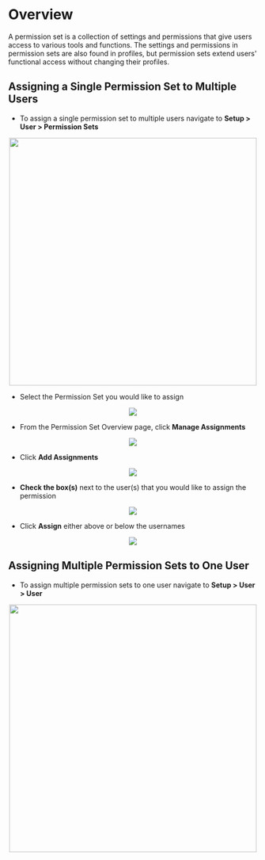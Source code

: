 # Overview

A permission set is a collection of settings and permissions that give users access to various tools and functions. The settings and permissions in permission sets are also found in profiles, but permission sets extend users' functional access without changing their profiles.

## Assigning a Single Permission Set to Multiple Users

* To assign a single permission set to multiple users navigate to **Setup > User > Permission Sets**

<p align="center"><img height="500" src=https://s3.us-east-2.amazonaws.com/appiphony-parts-catalog/Permission+Set/Screenshot+2018-09-11+16.34.51.png></p>

* Select the Permission Set you would like to assign

<p align="center"><img src=https://s3.us-east-2.amazonaws.com/appiphony-parts-catalog/Permission+Set/Screenshot+2018-09-12+11.24.41.png></p>

* From the Permission Set Overview page, click **Manage Assignments**

<p align="center"><img src=https://s3.us-east-2.amazonaws.com/appiphony-parts-catalog/Permission+Set/Screenshot+2018-09-12+13.34.48.png></p>

* Click **Add Assignments**

<p align="center"><img src=https://s3.us-east-2.amazonaws.com/appiphony-parts-catalog/Permission+Set/Screenshot+2018-09-12+13.38.48.png></p>

* **Check the box(s)** next to the user(s) that you would like to assign the permission

<p align="center"><img src=https://s3.us-east-2.amazonaws.com/appiphony-parts-catalog/Permission+Set/Screenshot+2018-09-12+14.14.20.png></p>

* Click **Assign** either above or below the usernames 

<p align="center"><img src=https://s3.us-east-2.amazonaws.com/appiphony-parts-catalog/Permission+Set/Screenshot+2018-09-12+14.21.13.png></p>

## Assigning Multiple Permission Sets to One User

* To assign multiple permission sets to one user navigate to **Setup > User > User**

<p align="center"><img height="500" src=https://s3.us-east-2.amazonaws.com/appiphony-parts-catalog/Permission+Set/Screenshot+2018-09-12+14.40.05.png></p>
